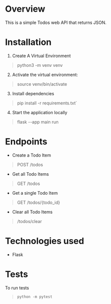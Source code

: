 # Overview
This is a simple Todos web API that returns JSON.

# Installation

1) Create A Virtual Environment
> python3 -m venv venv

2) Activate the virtual environment:
> source venv/bin/activate

3) Install dependencies
> pip install -r requirements.txt`

4) Start the application locally
> flask --app main run

# Endpoints
- Create a Todo Item
> POST /todos

- Get all Todo Items
> GET /todos

- Get a single Todo Item
> GET /todos/{todo_id}

- Clear all Todo Items
> /todos/clear

 # Technologies used
- Flask

# Tests
To run tests
> `python -m pytest`